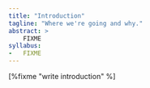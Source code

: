 ```yaml
---
title: "Introduction"
tagline: "Where we're going and why."
abstract: >
    FIXME
syllabus:
-   FIXME
---
```


[%fixme "write introduction" %]
